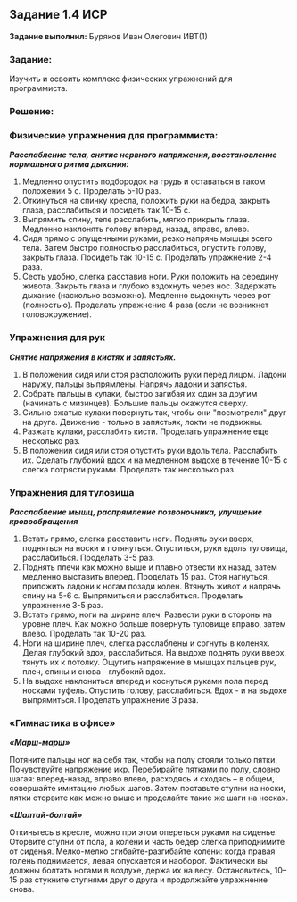 ## Задание 1.4 ИСР

**Задание выполнил:** Буряков Иван Олегович ИВТ(1)

### Задание: 
Изучить и освоить комплекс физических упражнений для программиста.

### Решение:

### Физические упражнения для программиста:

***Расслабление тела, снятие нервного напряжения, восстановление нормального ритма дыхания:***

1.	Медленно опустить подбородок на грудь и оставаться в таком положении 5 с. Проделать 5-10 раз.
2.	Откинуться на спинку кресла, положить руки на бедра, закрыть глаза, расслабиться и посидеть так 10-15 с.
3.	Выпрямить спину, теле расслабить, мягко прикрыть глаза. Медленно наклонять голову вперед, назад, вправо, влево.
4.	Сидя прямо с опущенными руками, резко напрячь мышцы всего тела. Затем быстро полностью расслабиться, опустить голову, закрыть глаза. Посидеть так 10-15 с. Проделать упражнение 2-4 раза.
5.	Сесть удобно, слегка расставив ноги. Руки положить на середину живота. Закрыть глаза и глубоко вздохнуть через нос. Задержать дыхание (насколько возможно). Медленно выдохнуть через рот (полностью). Проделать упражнение 4 раза (если не возникнет головокружение).

### Упражнения для рук

***Снятие напряжения в кистях и запястьях.***

1.	В положении сидя или стоя расположить руки перед лицом. Ладони наружу, пальцы выпрямлены. Напрячь ладони и запястья.
2.	Собрать пальцы в кулаки, быстро загибая их один за другим (начинать с мизинцев). Большие пальцы окажутся сверху.
3.	Сильно сжатые кулаки повернуть так, чтобы они "посмотрели" друг на друга. Движение - только в запястьях, локти не подвижны.
4.	Разжать кулаки, расслабить кисти. Проделать упражнение еще несколько раз.
5.	В положении сидя или стоя опустить руки вдоль тела. Расслабить их. Сделать глубокий вдох и на медленном выдохе в течение 10-15 с слегка потрясти руками. Проделать так несколько раз.

### Упражнения для туловища

***Расслабление мышц, распрямление позвоночника, улучшение кровообращения***

1.	Встать прямо, слегка расставить ноги. Поднять руки вверх, подняться на носки и потянуться. Опуститься, руки вдоль туловища, расслабиться. Проделать 3-5 раз.
2.	Поднять плечи как можно выше и плавно отвести их назад, затем медленно выставить вперед. Проделать 15 раз. Стоя нагнуться, приложить ладони к ногам позади колен. Втянуть живот и напрячь спину на 5-6 с. Выпрямиться и расслабиться. Проделать упражнение 3-5 раз.
3.	Встать прямо, ноги на ширине плеч. Развести руки в стороны на уровне плеч. Как можно больше повернуть туловище вправо, затем влево. Проделать так 10-20 раз.
4.	Ноги на ширине плеч, слегка расслаблены и согнуты в коленях. Делая глубокий вдох, расслабиться. На выдохе поднять руки вверх, тянуть их к потолку. Ощутить напряжение в мышцах пальцев рук, плеч, спины и снова - глубокий вдох.
5.	На выдохе наклониться вперед и коснуться руками пола перед носками туфель. Опустить голову, расслабиться. Вдох - и на выдохе выпрямиться. Проделать упражнение 3 раза.

### «Гимнастика в офисе»

***«Марш-марш»***

Потяните пальцы ног на себя так, чтобы на полу стояли только пятки. Почувствуйте напряжение икр. Перебирайте пятками по полу, словно шагая: вперед-назад, вправо влево, расходясь и сходясь – в общем, совершайте имитацию любых шагов. Затем поставьте ступни на носки, пятки оторвите как можно выше и проделайте такие же шаги на носках.

***«Шалтай-болтай»***

Откиньтесь в кресле, можно при этом опереться руками на сиденье. Оторвите ступни от пола, а колени и часть бедер слегка приподнимите от сиденья. Мелко-мелко сгибайте-разгибайте колени: когда правая голень поднимается, левая опускается и наоборот. Фактически вы должны болтать ногами в воздухе, держа их на весу. Остановитесь, 10–15 раз стукните ступнями друг о друга и продолжайте упражнение снова.
